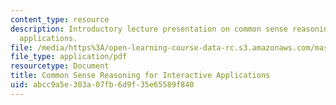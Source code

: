 ```yaml
---
content_type: resource
description: Introductory lecture presentation on common sense reasoning for interactive
  applications.
file: /media/https%3A/open-learning-course-data-rc.s3.amazonaws.com/mas-964-common-sense-reasoning-for-interactive-applications-fall-2002/abcc9a5e303a07fb6d9f35e65589f840_lec_noter_henry_1.pdf
file_type: application/pdf
resourcetype: Document
title: Common Sense Reasoning for Interactive Applications
uid: abcc9a5e-303a-07fb-6d9f-35e65589f840
---
```

